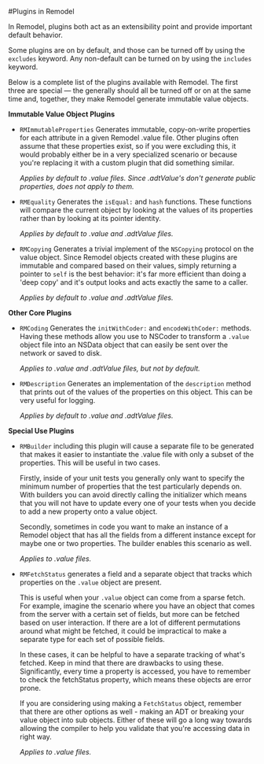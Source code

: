 #Plugins in Remodel

In Remodel, plugins both act as an extensibility point and provide important default behavior.

Some plugins are on by default, and those can be turned off by using the `excludes` keyword. Any non-default can be turned on by using the `includes` keyword.

Below is a complete list of the plugins available with Remodel. The first three are special — the generally should all be turned off or on at the same time and, together, they make Remodel generate immutable value objects.

**Immutable Value Object Plugins**

* `RMImmutableProperties` Generates immutable, copy-on-write properties for each attribute in a given Remodel .value file. Other plugins often assume that these properties exist, so if you were excluding this, it would probably either be in a very specialized scenario or because you're replacing it with a custom plugin that did something similar.

    *Applies by default to .value files. Since .adtValue's don't generate public properties, does not apply to them.*

* `RMEquality` Generates the `isEqual:` and `hash` functions. These functions will compare the current object by looking at the values of its properties rather than by looking at its pointer identity.

    *Applies by default to .value and .adtValue files.*

* `RMCopying` Generates a trivial implement of the `NSCopying` protocol on the value object. Since Remodel objects created with these plugins are immutable and compared based on their values, simply returning a pointer to `self` is the best behavior: it's far more efficient than doing a 'deep copy' and it's output looks and acts exactly the same to a caller.

    *Applies by default to .value and .adtValue files.*

**Other Core Plugins**

* `RMCoding` Generates the `initWithCoder:` and `encodeWithCoder:` methods. Having these methods allow you  use to NSCoder to transform a `.value` object file into an NSData object that can easily be sent over the network or saved to disk.

    *Applies to .value and .adtValue files, but not by default.*

* `RMDescription` Generates an implementation of the `description` method that prints out of the values of the properties on this object. This can be very useful for logging.

    *Applies by default to .value and .adtValue files.*

**Special Use Plugins**

* `RMBuilder` including this plugin will cause a separate file to be generated that makes it easier to instantiate the .value file with only a subset of the properties. This will be useful in two cases.

    Firstly, inside of your unit tests you generally only want to specify the minimum number of properties that the test particularly depends on. With builders you can avoid directly calling the initializer which means that you will not have to update every one of your tests when you decide to add a new property onto a value object.

    Secondly, sometimes in code you want to make an instance of a Remodel object that has all the fields from a different instance except for maybe one or two properties. The builder enables this scenario as well.

    *Applies to .value files.*

* `RMFetchStatus` generates a field and a separate object that tracks which properties on the `.value` object are present.

    This is useful when your `.value` object can come from a sparse fetch. For example, imagine the scenario where you have an object that comes from the server with a certain set of fields, but more can be fetched based on user interaction.  If there are a lot of different permutations around what might be fetched, it could be impractical to make a separate type for each set of possible fields.

    In these cases, it can be helpful to have a separate tracking of what's fetched. Keep in mind that there are drawbacks to using these. Significantly, every time a property is accessed, you have to remember to check the fetchStatus property, which means these objects are error prone.

    If you are considering using making a `FetchStatus` object, remember that there are other options as well - making an ADT or breaking your value object into sub objects. Either of these will go a long way towards allowing the compiler to help you validate that you're accessing data in right way.

    *Applies to .value files.*
